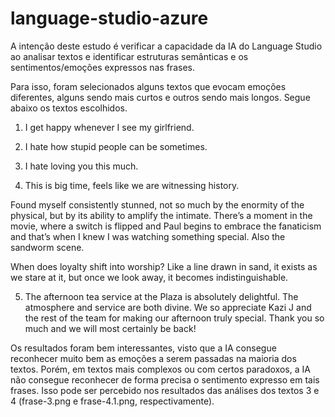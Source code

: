 # language-studio-azure

A intenção deste estudo é verificar a capacidade da IA do Language Studio ao analisar textos e identificar estruturas semânticas e os sentimentos/emoções expressos nas frases.

Para isso, foram selecionados alguns textos que evocam emoções diferentes, alguns sendo mais curtos e outros sendo mais longos. Segue abaixo os textos escolhidos. 

1) I get happy whenever I see my girlfriend.


2) I hate how stupid people can be sometimes.


3) I hate loving you this much.


4) This is big time, feels like we are witnessing history.

Found myself consistently stunned, not so much by the enormity of the physical, but by its ability to amplify the intimate. There’s a moment in the movie, where a switch is flipped and Paul begins to embrace the fanaticism and that’s when I knew I was watching something special. Also the sandworm scene.

When does loyalty shift into worship? Like a line drawn in sand, it exists as we stare at it, but once we look away, it becomes indistinguishable. 


5) The afternoon tea service at the Plaza is absolutely delightful. The atmosphere and service are both divine. We so appreciate Kazi J and the rest of the team for making our afternoon truly special. Thank you so much and we will most certainly be back!


Os resultados foram bem interessantes, visto que a IA consegue reconhecer muito bem as emoções a serem passadas na maioria dos textos. Porém, em textos mais complexos ou com certos paradoxos, a IA não consegue reconhecer de forma precisa o sentimento expresso em tais frases. Isso pode ser percebido nos resultados das análises dos textos 3 e 4 (frase-3.png e frase-4.1.png, respectivamente).
